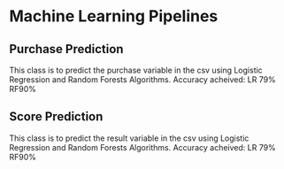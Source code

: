 # Machine Learning Pipelines

## Purchase Prediction
This class is to predict the purchase variable in the csv using Logistic Regression and Random Forests Algorithms. Accuracy acheived: LR 79% RF90%

## Score Prediction
This class is to predict the result variable in the csv using Logistic Regression and Random Forests Algorithms. Accuracy acheived: LR 79% RF90%
 